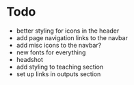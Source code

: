 # Todo

- better styling for icons in the header
- add page navigation links to the navbar
- add misc icons to the navbar?
- new fonts for everything
- headshot
- add styling to teaching section
- set up links in outputs section